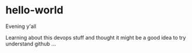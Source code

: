 # hello-world

Evening y'all

Learning about this devops stuff and thought it might be a good idea to try understand github ...
